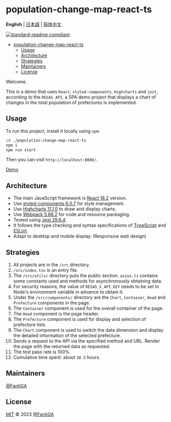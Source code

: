 # population-change-map-react-ts

**English** | [日本語](README.ja.md) | [简体中文](README.zh-CN.md)

[![standard-readme compliant](https://img.shields.io/badge/standard--readme-OK-green.svg?style=flat-square)](https://github.com/RichardLitt/standard-readme)

- [population-change-map-react-ts](#population-change-map-react-ts)
  - [Usage](#usage)
  - [Architecture](#architecture)
  - [Strategies](#strategies)
  - [Maintainers](#maintainers)
  - [License](#license)

Welcome.

This is a demo that uses `React`, `styled-components`, `Highcharts` and `jest`, according to the `RESAS API`, a SPA demo project that displays a chart of changes in the total population of prefectures is implemented.

## Usage

To run this project, install it locally using `npm`:

```bash
cd ./population-change-map-react-ts
npm i
npm run start
```

Then you can visit `http://localhost:8080/`.

[Demo](https://fantiga.github.io/population-change-map-react-ts/dist/)

## Architecture

  - The main JavaScript framework is [React 18.2](https://reactjs.org/) version.
  - Use [styled-components 6.0.7](https://styled-components.com/) for style management.
  - Use [Highcharts 11.1.0](https://www.highcharts.com/) to draw and display charts.
  - Use [Webpack 5.88.2](https://webpack.js.org/) for code and resource packaging.
  - Tested using [Jest 29.6.4](https://jestjs.io/).
  - It follows the type checking and syntax specifications of [TypeScript](https://www.typescriptlang.org/) and [ESLint](https://eslint.org/).
  - Adapt to desktop and mobile display. (Responsive web design)

## Strategies

 1. All projects are in the `/src` directory.
 2. `/src/index.tsx` is an entry file.
 3. The `/src/utils/` directory puts the public section. `axios.ts` contains some constants used and methods for asynchronously obtaining data.
 4. For security reasons, the value of `RESAS_X_API_KEY` needs to be set in Node's environment variable in advance to obtain it.
 5. Under the `/src/components/` directory are the `Chart`, `Container`, `Head` and `Prefecture` components in the page.
 6. The `Container` component is used for the overall container of the page.
 7. The `Head` component is the page header.
 8. The `Prefecture` component is used for display and selection of prefecture lists.
 9. The `Chart` component is used to switch the data dimension and display the detailed information of the selected prefecture.
 10. Sends a request to the API via the specified method and URL. Render the page with the returned data as requested.
 11. The test pass rate is 100%.
 12. Cumulative time spent: about `18.5` hours.

## Maintainers

[@FantiGA](https://github.com/FantiGA)

## License

[MIT](LICENSE)  © 2023 [@FantiGA](https://github.com/FantiGA)
